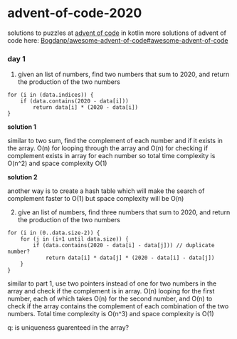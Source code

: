 # advent-of-code-2020
solutions to puzzles at [advent of code](https://adventofcode.com) in kotlin
more solutions of advent of code here: [Bogdanp/awesome-advent-of-code#awesome-advent-of-code](https://github.com/Bogdanp/awesome-advent-of-code#awesome-advent-of-code)

### day 1
1. given an list of numbers, find two numbers that sum to 2020, and return the production of the two numbers
```
for (i in (data.indices)) {
    if (data.contains(2020 - data[i]))
        return data[i] * (2020 - data[i])
}
```
**solution 1**

similar to two sum, find the complement of each number and if it exists in the array. O(n) for looping through the array and O(n) for checking if complement exists in array for each number so total time complexity is O(n^2) and space complexity O(1)

**solution 2**

another way is to create a hash table which will make the search of complement faster to O(1) but space complexity will be O(n)

2. give an list of numbers, find three numbers that sum to 2020, and return the production of the two numbers
```
for (i in (0..data.size-2)) {
    for (j in (i+1 until data.size)) {
        if (data.contains(2020 - data[i] - data[j])) // duplicate number?
            return data[i] * data[j] * (2020 - data[i] - data[j])
    }
}
```
similar to part 1, use two pointers instead of one for two numbers in the array and check if the complement is in array. O(n) looping for the first number, each of which takes O(n) for the second number, and O(n) to check if the array contains the complement of each combination of the two numbers. Total time complexity is O(n^3) and space complexity is O(1)

q: is uniqueness guarenteed in the array? 
